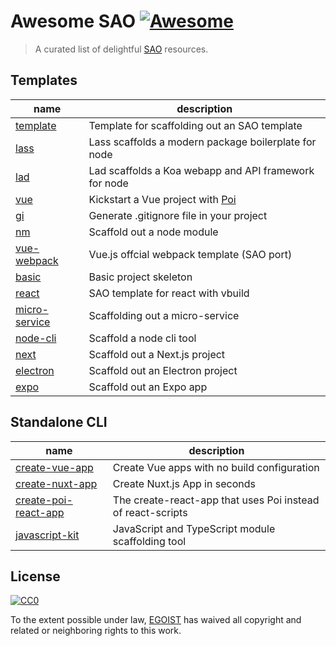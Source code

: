 # Awesome SAO [![Awesome](https://cdn.rawgit.com/sindresorhus/awesome/d7305f38d29fed78fa85652e3a63e154dd8e8829/media/badge.svg)](https://github.com/sindresorhus/awesome)

> A curated list of delightful [SAO](https://github.com/egoist/sao) resources.

## Templates

|name|description|
|---|---|
|[template](https://github.com/egoist/template-template)|Template for scaffolding out an SAO template|
|[lass](https://github.com/lassjs/lass)|Lass scaffolds a modern package boilerplate for node|
|[lad](https://github.com/ladjs/lad)|Lad scaffolds a Koa webapp and API framework for node|
|[vue](https://github.com/egoist/template-vue)|Kickstart a Vue project with [Poi](https://github.com/egoist/poi)|
|[gi](https://github.com/egoist/template-gi)|Generate .gitignore file in your project|
|[nm](https://github.com/egoist/template-nm)|Scaffold out a node module|
|[vue-webpack](https://github.com/egoist/template-vue-webpack)|Vue.js offcial webpack template (SAO port)|
|[basic](https://github.com/egoist/template-basic)|Basic project skeleton|
|[react](https://github.com/zcong1993/template-react)|SAO template for react with vbuild|
|[micro-service](https://github.com/tiaanduplessis/template-micro-service)|Scaffolding out a micro-service|
|[node-cli](https://github.com/therealklanni/template-node-cli)|Scaffold a node cli tool|
|[next](https://github.com/egoist/template-next)|Scaffold out a Next.js project|
|[electron](https://github.com/egoist/template-electron)|Scaffold out an Electron project|
|[expo](https://github.com/tiaanduplessis/template-expo)|Scaffold out an Expo app|

## Standalone CLI

|name|description|
|---|---|
|[create-vue-app](https://github.com/vue-land/create-vue-app)|Create Vue apps with no build configuration|
|[create-nuxt-app](https://github.com/nuxt-community/create-nuxt-app)|Create Nuxt.js App in seconds|
|[create-poi-react-app](https://github.com/egoist/create-poi-react-app)|The create-react-app that uses Poi instead of react-scripts|
|[javascript-kit](https://github.com/friends-of-js/javascript-kit)|JavaScript and TypeScript module scaffolding tool|

## License

[![CC0](http://mirrors.creativecommons.org/presskit/buttons/88x31/svg/cc-zero.svg)](https://creativecommons.org/publicdomain/zero/1.0/)

To the extent possible under law, [EGOIST](http://egoistian.com) has waived all copyright and related or neighboring rights to this work.
